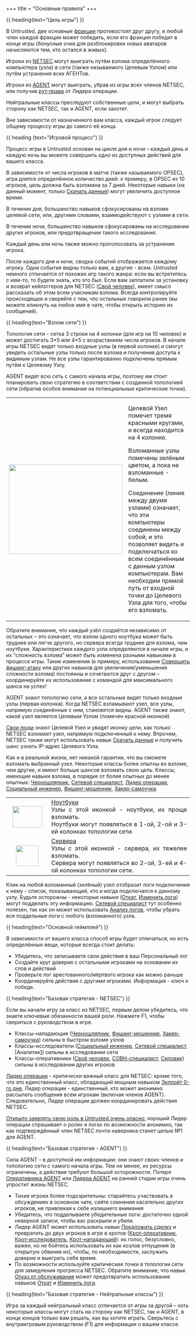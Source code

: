 +++
title = "Основные правила"
+++

{{ heading(text="Цель игры") }}

В Untrusted, две основные [фракции] противостоят друг другу,
и любой член каждой фракции может победить, если его фракция победит в конце игры
(бонусные очки для разблокировки новых аватаров начисляются тем, кто остался в живых).

Игроки из [NETSEC] могут выиграть путём взлома определённого компьютера (узла) в сети (также называемого Целевым Узлом)
или путём устранения всех АГЕНТов.

Игроки из [AGENT] могут выиграть, убрав из игры всех членов NETSEC,
или получив [рут-права] от Лидера операции.

Нейтральные классы преследуют собственные цели, и могут выбрать сторону как NETSEC, так и AGENT, если захотят.

Вне зависимости от назначенного вам класса, каждый игрок следует общему процессу игры до самого её конца.

{{ heading (text="Игровой процесс") }}

Процесс игры в Untrusted основан на цикле дня и ночи –
каждый день и каждую ночь вы можете совершить одно из доступных действий для вашего класса.

В зависимости от числа игроков в матче (также называемого OPSEC), игра длится определённое количество дней:
к примеру, в OPSEC из 10 игроков, цель должна быть взломана за 7 дней.
Некоторые навыки (на данный момент, только [Скачать данные]) могут увеличить доступное время.

В течении дня, большинство навыков сфокусированы на взломе целевой сети, или, другими словами, взаимодействуют с узлами в сети.

В течении ночи, большинство навыков сфокусированы на исследовании других игроков, или предотвращении такого исследования.

Каждый день или ночь также можно проголосовать за устранение игрока.

После каждого дня и ночи, сводка событий отображается каждому игроку. Одни события видны только вам, а другие - всем.
Untrusted немного отличается от похожих игр такого жанра: если вы встретитесь с кем-то, то будете знать, кто это был.
Если вам заплатили за установку и возврат кейлоггеров для NETSEC ([Свой человек]), имеет смысл рассказать об этом всем учасникам взлома.
Всегда контролируйте происходящее и сверяйте с тем, что остальные говорили ранее
(вы можете кликнуть на любое имя в чате, чтобы открыть историю их сообщений).

{{ heading(text="Взлом сети") }}

Топология сети - сетка 3 строки на 4 колонки (для игр на 10 человек) и может достигать 3×5 или 4×5 с возрастанием числа игроков.
В начале игры NETSEC видят только входные узлы (в первой колонке) и смогут увидеть остальные узлы только после взлома
и получения доступа к видимым узлам. Не все узлы гарантированно подключены прямым путём к Целевому Узлу.

AGENT видят всю сеть с самого начала игры, поэтому им стоит планировать свою стратегию в соответствии с созданной топологией сети
(обратив особое внимание на потенциальные критические точки).

<table>
    <tr>
        <td><img
                    loading="lazy"
                    src="https://i2.wp.com/www.playuntrusted.com/wp-content/uploads/2020/04/untrusted_topology.png?resize=311%2C245&amp;ssl=1"
                    alt="" width="311" height="245"
                    class="aligncenter size-full wp-image-271"
                    srcset="https://i2.wp.com/www.playuntrusted.com/wp-content/uploads/2020/04/untrusted_topology.png?w=311&amp;ssl=1 311w, https://i2.wp.com/www.playuntrusted.com/wp-content/uploads/2020/04/untrusted_topology.png?resize=300%2C236&amp;ssl=1 300w, https://i2.wp.com/www.playuntrusted.com/wp-content/uploads/2020/04/untrusted_topology.png?resize=250%2C197&amp;ssl=1 250w, https://i2.wp.com/www.playuntrusted.com/wp-content/uploads/2020/04/untrusted_topology.png?resize=228%2C180&amp;ssl=1 228w"
                    sizes="(max-width: 311px) 100vw, 311px"
                    data-recalc-dims="1" /></td>
        <td>

Целевой Узел помечет тремя красными кругами, и всегда находится на 4 колонке.

Взломанные узлы помечены зелёным цветом, а пока не взломанные - белым.

Соединение (линия между двумя узлами) означает, что эти компьютеры соединены между собой,
и это позволяет видеть и подключаться ко всем соединённым с данным узлом компьютерам.
Вам необходим прямой путь от входной точки до Целевого Узла для того, чтобы его взломать.

</td></tr></table>

Обратите внимание, что каждый узёл создаётся независимо от остальных – это означает,
что взлом одного ноутбука может быть труднее или легче другого, но сервера всегда труднее для взлома, чем ноутбуки.
Характеристики каждого узла определяются в начале игры, и их “сложность взлома” может быть изменена разными навыками в процессе игры.
Такие изменения (к примеру, использование [Совершить фишинг-атаку]
или других навыков для увеличения/уменьшения сложности взлома) постоянны и сочетаются друг с другом –
координируйте их использование с командой для максимального шанса на успех!

AGENT знают топологию сети, а все остальные видят только входные узлы (первая колонка).
Когда NETSEC взламывают узел, все узлы, напрямую соединённые с ним, становятся видны.
AGENT также знают, какой узел является Целевым Узлом (помечен красной иконкой)

[Свои люди] знают Целевой Узел и увидят иконку цели, как только NETSEC взломает узел, напрямую подключенный к нему.
Впрочем, NETSEC также могут использовать навык [Скачать данные] и получить шанс узнать IP-адрес Целевого Узла.

Как и в реальной жизни, нет никакой гарантии, что вы сможете взломать выбранный узел.
Некоторые классы более опытны во взломе, чем другие, и имеют больше шансов взломать свою цель.
Классы, имеющие навыки взлома, в порядке от более опытных до менее опытных:
[Черношляпник], [Сетевой специалист], [Лидер операции], [Социальный инженер], [Фишинг-мошенник], [Хакер-самоучка].

<table style="width:100%;">
    <tr>
        <td style="width:100px;margin:auto;text-align:center;">
            <img
                loading="lazy"
                src="https://i2.wp.com/www.playuntrusted.com/wp-content/uploads/2020/04/untrusted_laptop.png?resize=81%2C58&amp;ssl=1"
                alt="" width="81" height="58" class="alignnone size-full wp-image-266"
                data-recalc-dims="1" />
        </td>
        <td style="text-align:justify;border:0px;">
            <u>Ноутбуки</u><br />
            Узлы с этой иконкой - ноутбуки, их проще взломать.<br />
            Ноутбуки могут появляться в 1-ой, 2-ой и 3-ей колонках топологии сети.
        </td>
    </tr>
    <tr>
        <td style="width:100px;margin:auto;text-align:center;border:0px;">
            <img
                loading="lazy"
                src="https://i1.wp.com/www.playuntrusted.com/wp-content/uploads/2020/04/untrusted_server.png?resize=62%2C57&amp;ssl=1"
                alt="" width="62" height="57" class="alignnone size-full wp-image-267"
                data-recalc-dims="1" />
        </td>
        <td style="text-align:justify;">
            <u>Сервера</u><br />
            Узлы с этой иконкой - сервера, их тяжелее взломать.<br />
            Сервера могут появляться во 2-ой, 3-ей и 4-ой колонках топологии сети.
        </td>
    </tr>
</table>

Клик на любой взломанный (зелёный) узел отобразит логи подключения к нему - список, показывающий, кто и когда подключался к данному узлу.
Будьте осторожны - некоторые навыки ([Откат], [Изменить логи]) могут подделать эту информацию.
[Сетевой специалист] тут особенно полезен, так как он может использовать
[Анализ логов], чтобы убрать все поддельные логи с любого (взломанного) узла.

{{ heading(text="Основной геймплей") }}

В зависимости от вашего класса способ игры будет отличаться, но есть определённые вещи, которые всегда стоит делать:

- Убедитесь, что записываете свои действия в ваш Персональный лог
- Создайте круг доверия с остальными игроками на основании их слов и действий
- Проверьте лог арестованного/мёртвого игрока как можно раньше
- Координируйте действия с другими игроками. Информация - ключ к победе.

{{ heading(text="Базовая стратегия - NETSEC") }}

Если вы начали игру за класс из NETSEC, первым делом убедитесь, что знаете ключевые обязанности вашей роли.
Нажмите F1, чтобы свериться с руководством в игре.

- Классы-нападающие
    ([Черношляпник],
    [Фишинг-мошенник],
    [Хакер-самоучка])
    сильны в быстром взломе узлов
- Классы-исследователи
    ([Социальный инженер],
    [Сетевой специалист],
    [Аналитик])
    сильны в исследовании сети
- Классы-оперативники
    ([Свой человек],
    [СОВН-специалист],
    [Силовик])
    сильны в исследовании других игроков

[Лидер операции] - критически важный класс для NETSEC:
кроме того, что это единственный класс, обладающий мощным навыком [Экплойт 0-го дня],
Лидер операции - единственный, кто может анонимно рассылать сообщения всем игрокам (включая членов AGENT).
Следовательно, Лидер операции должен координировать действия NETSEC.

<u>Открыто заявлять свою роль в Untrusted очень опасно:</u> хороший Лидер операции спрашивает о ролях и логах по возможности анонимно,
так как подтверждённый член NETSEC почти наверняка станет целью №1 для AGENT.

{{ heading(text="Базовая стратегия - AGENT") }}

Сила AGENT - в доступной им информации: они знают своих членов и топологию сети с самого начала игры.
Тем не менее, их ресурсы ограничены, а действия требуют большой осторожности.
Потеря [Оперативника AGENT] или [Лидера AGENT] на ранней стадии игры очень упростит жизнь NETSEC.

- Тихие игроки более подозрительны: старайтесь участвовать в обсуждениях в основном чате,
  сейте сомнения касательно других игроков, не привлекая к себе излишнего внимания
- Убедитесь, что подделываете убедительные логи: достаточно одной неверной записи, чтобы вас раскрыли и убили.
- Лидер AGENT может использовать навык [Предложить сделку] и превратить до двух игроков в игре в кротов
  ([Крот-оперативник],
  [Крот-исследователь],
  [Крот-нападающий]):
  их голос, безусловно, важен, но не бойтесь использовать их как козлов отпущения (в открытую обвиняя их),
  чтобы, по необходимости, заслужить доверие и выиграть себе время.
- По возможности используйте критические точки в топологии сети для замедления прогресса NETSEC.
  Обратите внимание, что навык [Отказ от обслуживания] может
  предотвратить использование навыков [Откат] и [Изменить логи].

{{ heading(text="Базовая стратегия - Нейтральные классы") }}

Игра за каждый нейтральный класс отличается от игры за другой –
хоть некоторые классы могут стать на сторону как NETSEC, так и AGENT, в конце концов только вам решать, как вы хотите играть.
Сверьтесь с внутриигровым руководством (F1) для информации о вашем классе.

[фракции]: /factions
[NETSEC]: /factions/#NETSEC
[AGENT]: /factions/#AGENT

[Свой человек]: /classes/#NETSEC_INSIDEMAN
[Свои люди]: /classes/#NETSEC_INSIDEMAN
[Черношляпник]: /classes/#NETSEC_BLACKHAT
[Сетевой специалист]: /classes/#NETSEC_NETWORK_SPECIALIST
[Лидер операции]: /classes/#NETSEC_OPLEADER
[Социальный инженер]: /classes/#NETSEC_SOCIAL_ENGINEER
[Фишинг-мошенник]: /classes/#NETSEC_SPEARPHISHER
[Хакер-самоучка]: /classes/#NETSEC_IMPROVISED_HACKER
[СОВН-специалист]: /classes/#NETSEC_CCTV_SPECIALIST
[Силовик]: /classes/#NETSEC_ENFORCER
[Оперативника AGENT]: /classes/#AGENT_FIELD
[Лидера AGENT]: /classes/#AGENT_LEADER
[Крот-оперативник]: /classes/#AGENT_CONVERTED_FIELDOPS
[Крот-исследователь]: /classes/#AGENT_CONVERTED_INVESTIGATIVE
[Крот-нападающий]: /classes/#AGENT_CONVERTED_OFFENSIVE

[рут-права]: /skills/#GRANT_ROOT
[Экплойт 0-го дня]: /skills/#ZERODAY_EXPLOIT
[Скачать данные]: /skills/#DOWNLOAD_INTEL
[Совершить фишинг-атаку]: /skills/#SPEARPHISH_EXECUTION
[Отказ от обслуживания]: /skills/#DENIAL_OF_SERVICE
[Откат]: /skills/#ROLLBACK
[Изменить логи]: /skills/#ALTER_LOGS
[Анализ логов]: /skills/#LOG_ANALYSIS
[Предложить сделку]: /skills/#STRIKE_DEAL
